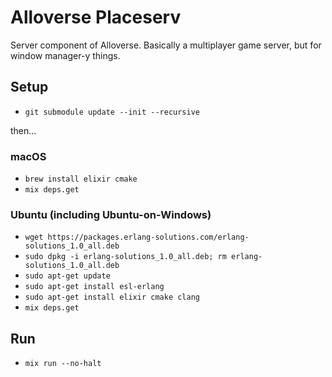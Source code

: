 # Alloverse Placeserv

Server component of Alloverse. Basically a multiplayer game server, but for window manager-y
things.

## Setup 

* `git submodule update --init --recursive`

then...

### macOS
* `brew install elixir cmake`
* `mix deps.get`

### Ubuntu (including Ubuntu-on-Windows)

* `wget https://packages.erlang-solutions.com/erlang-solutions_1.0_all.deb `
* `sudo dpkg -i erlang-solutions_1.0_all.deb; rm erlang-solutions_1.0_all.deb`
* `sudo apt-get update`
* `sudo apt-get install esl-erlang`
* `sudo apt-get install elixir cmake clang`
* `mix deps.get`

## Run

* `mix run --no-halt`
